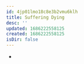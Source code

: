 ```yaml
---
id: 4jp01lmo18c8e3b2vmu6klh
title: Suffering Dying
desc: ''
updated: 1686222558125
created: 1686222558125
isDir: false
---
```

-